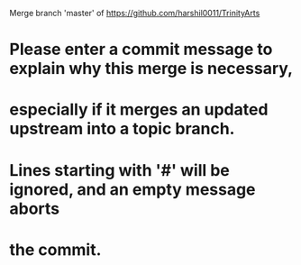 Merge branch 'master' of https://github.com/harshil0011/TrinityArts

# Please enter a commit message to explain why this merge is necessary,
# especially if it merges an updated upstream into a topic branch.
#
# Lines starting with '#' will be ignored, and an empty message aborts
# the commit.
